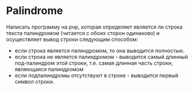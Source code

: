 # Palindrome

Написать программу на рнр, которая определяет является ли строка текста палиндромом (читается с обоих сторон одинаково) и осуществляет вывод строки следующим способом:

- если строка является палиндромом, то она выводится полностью.
- если строка не является палиндромом - выводится самый длинный под-палиндром этой строки, т.е. самая длинная часть строки, являющаяся палиндромом
- если подпалиндромы отсутствуют в строке - выводится первый символ строки.
